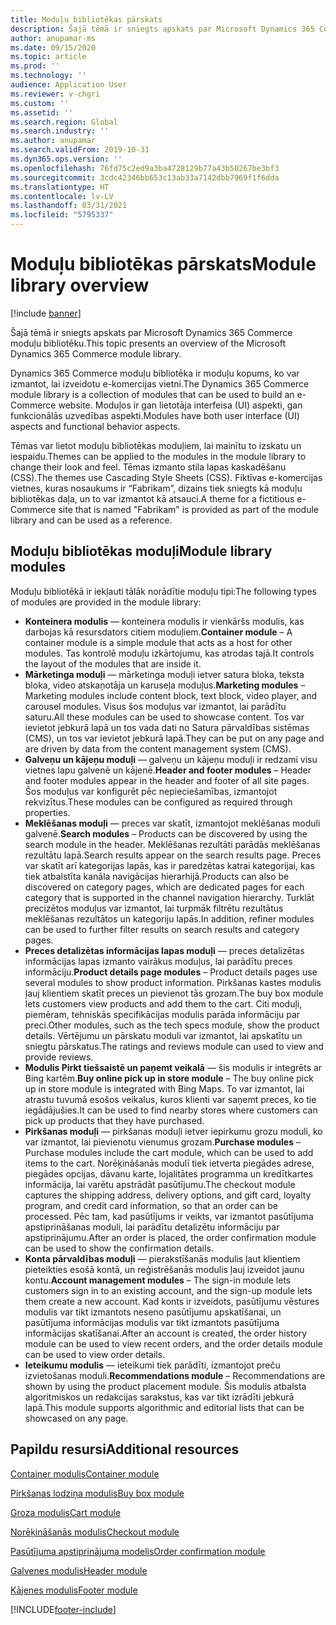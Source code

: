 ```yaml
---
title: Moduļu bibliotēkas pārskats
description: Šajā tēmā ir sniegts apskats par Microsoft Dynamics 365 Commerce moduļu bibliotēku.
author: anupamar-ms
ms.date: 09/15/2020
ms.topic: article
ms.prod: ''
ms.technology: ''
audience: Application User
ms.reviewer: v-chgri
ms.custom: ''
ms.assetid: ''
ms.search.region: Global
ms.search.industry: ''
ms.author: anupamar
ms.search.validFrom: 2019-10-31
ms.dyn365.ops.version: ''
ms.openlocfilehash: 76fd75c2ed9a3ba4728129b77a43b50267be3bf3
ms.sourcegitcommit: 3cdc42346bb653c13ab33a7142dbb7969f1f6dda
ms.translationtype: HT
ms.contentlocale: lv-LV
ms.lasthandoff: 03/31/2021
ms.locfileid: "5795337"
---
```

# <a name="module-library-overview"></a><span data-ttu-id="d0d69-103">Moduļu bibliotēkas pārskats</span><span class="sxs-lookup"><span data-stu-id="d0d69-103">Module library overview</span></span>

[!include [banner](includes/banner.md)]

<span data-ttu-id="d0d69-104">Šajā tēmā ir sniegts apskats par Microsoft Dynamics 365 Commerce moduļu bibliotēku.</span><span class="sxs-lookup"><span data-stu-id="d0d69-104">This topic presents an overview of the Microsoft Dynamics 365 Commerce module library.</span></span>

<span data-ttu-id="d0d69-105">Dynamics 365 Commerce moduļu bibliotēka ir moduļu kopums, ko var izmantot, lai izveidotu e-komercijas vietni.</span><span class="sxs-lookup"><span data-stu-id="d0d69-105">The Dynamics 365 Commerce module library is a collection of modules that can be used to build an e-Commerce website.</span></span> <span data-ttu-id="d0d69-106">Moduļos ir gan lietotāja interfeisa (UI) aspekti, gan funkcionālās uzvedības aspekti.</span><span class="sxs-lookup"><span data-stu-id="d0d69-106">Modules have both user interface (UI) aspects and functional behavior aspects.</span></span>

<span data-ttu-id="d0d69-107">Tēmas var lietot moduļu bibliotēkas moduļiem, lai mainītu to izskatu un iespaidu.</span><span class="sxs-lookup"><span data-stu-id="d0d69-107">Themes can be applied to the modules in the module library to change their look and feel.</span></span> <span data-ttu-id="d0d69-108">Tēmas izmanto stila lapas kaskadēšanu (CSS).</span><span class="sxs-lookup"><span data-stu-id="d0d69-108">The themes use Cascading Style Sheets (CSS).</span></span> <span data-ttu-id="d0d69-109">Fiktīvas e-komercijas vietnes, kuras nosaukums ir “Fabrikam”, dizains tiek sniegts kā moduļu bibliotēkas daļa, un to var izmantot kā atsauci.</span><span class="sxs-lookup"><span data-stu-id="d0d69-109">A theme for a fictitious e-Commerce site that is named "Fabrikam" is provided as part of the module library and can be used as a reference.</span></span>

## <a name="module-library-modules"></a><span data-ttu-id="d0d69-110">Moduļu bibliotēkas moduļi</span><span class="sxs-lookup"><span data-stu-id="d0d69-110">Module library modules</span></span>

<span data-ttu-id="d0d69-111">Moduļu bibliotēkā ir iekļauti tālāk norādītie moduļu tipi:</span><span class="sxs-lookup"><span data-stu-id="d0d69-111">The following types of modules are provided in the module library:</span></span>

- <span data-ttu-id="d0d69-112">**Konteinera modulis** — konteinera modulis ir vienkāršs modulis, kas darbojas kā resursdators citiem moduļiem.</span><span class="sxs-lookup"><span data-stu-id="d0d69-112">**Container module** – A container module is a simple module that acts as a host for other modules.</span></span> <span data-ttu-id="d0d69-113">Tas kontrolē moduļu izkārtojumu, kas atrodas tajā.</span><span class="sxs-lookup"><span data-stu-id="d0d69-113">It controls the layout of the modules that are inside it.</span></span>
- <span data-ttu-id="d0d69-114">**Mārketinga moduļi** — mārketinga moduļi ietver satura bloka, teksta bloka, video atskaņotāja un karuseļa moduļus.</span><span class="sxs-lookup"><span data-stu-id="d0d69-114">**Marketing modules** – Marketing modules include content block, text block, video player, and carousel modules.</span></span> <span data-ttu-id="d0d69-115">Visus šos moduļus var izmantot, lai parādītu saturu.</span><span class="sxs-lookup"><span data-stu-id="d0d69-115">All these modules can be used to showcase content.</span></span> <span data-ttu-id="d0d69-116">Tos var ievietot jebkurā lapā un tos vada dati no Satura pārvaldības sistēmas (CMS), un tos var ievietot jebkurā lapā.</span><span class="sxs-lookup"><span data-stu-id="d0d69-116">They can be put on any page and are driven by data from the content management system (CMS).</span></span>
- <span data-ttu-id="d0d69-117">**Galveņu un kājeņu moduļi** — galveņu un kājeņu moduļi ir redzami visu vietnes lapu galvenē un kājenē.</span><span class="sxs-lookup"><span data-stu-id="d0d69-117">**Header and footer modules** – Header and footer modules appear in the header and footer of all site pages.</span></span> <span data-ttu-id="d0d69-118">Šos moduļus var konfigurēt pēc nepieciešamības, izmantojot rekvizītus.</span><span class="sxs-lookup"><span data-stu-id="d0d69-118">These modules can be configured as required through properties.</span></span>
- <span data-ttu-id="d0d69-119">**Meklēšanas moduļi** — preces var skatīt, izmantojot meklēšanas moduli galvenē.</span><span class="sxs-lookup"><span data-stu-id="d0d69-119">**Search modules** – Products can be discovered by using the search module in the header.</span></span> <span data-ttu-id="d0d69-120">Meklēšanas rezultāti parādās meklēšanas rezultātu lapā.</span><span class="sxs-lookup"><span data-stu-id="d0d69-120">Search results appear on the search results page.</span></span> <span data-ttu-id="d0d69-121">Preces var skatīt arī kategorijas lapās, kas ir paredzētas katrai kategorijai, kas tiek atbalstīta kanāla navigācijas hierarhijā.</span><span class="sxs-lookup"><span data-stu-id="d0d69-121">Products can also be discovered on category pages, which are dedicated pages for each category that is supported in the channel navigation hierarchy.</span></span> <span data-ttu-id="d0d69-122">Turklāt precizētos moduļus var izmantot, lai turpmāk filtrētu rezultātus meklēšanas rezultātos un kategoriju lapās.</span><span class="sxs-lookup"><span data-stu-id="d0d69-122">In addition, refiner modules can be used to further filter results on search results and category pages.</span></span>
- <span data-ttu-id="d0d69-123">**Preces detalizētas informācijas lapas moduļi** — preces detalizētas informācijas lapas izmanto vairākus moduļus, lai parādītu preces informāciju.</span><span class="sxs-lookup"><span data-stu-id="d0d69-123">**Product details page modules** – Product details pages use several modules to show product information.</span></span> <span data-ttu-id="d0d69-124">Pirkšanas kastes modulis ļauj klientiem skatīt preces un pievienot tās grozam.</span><span class="sxs-lookup"><span data-stu-id="d0d69-124">The buy box module lets customers view products and add them to the cart.</span></span> <span data-ttu-id="d0d69-125">Citi moduļi, piemēram, tehniskās specifikācijas modulis parāda informāciju par preci.</span><span class="sxs-lookup"><span data-stu-id="d0d69-125">Other modules, such as the tech specs module, show the product details.</span></span> <span data-ttu-id="d0d69-126">Vērtējumu un pārskatu moduli var izmantot, lai apskatītu un sniegtu pārskatus.</span><span class="sxs-lookup"><span data-stu-id="d0d69-126">The ratings and reviews module can used to view and provide reviews.</span></span>
- <span data-ttu-id="d0d69-127">**Modulis Pirkt tiešsaistē un paņemt veikalā** — šis modulis ir integrēts ar Bing kartēm.</span><span class="sxs-lookup"><span data-stu-id="d0d69-127">**Buy online pick up in store module** – The buy online pick up in store module is integrated with Bing Maps.</span></span> <span data-ttu-id="d0d69-128">To var izmantot, lai atrastu tuvumā esošos veikalus, kuros klienti var saņemt preces, ko tie iegādājušies.</span><span class="sxs-lookup"><span data-stu-id="d0d69-128">It can be used to find nearby stores where customers can pick up products that they have purchased.</span></span>
- <span data-ttu-id="d0d69-129">**Pirkšanas moduļi** — pirkšanas moduļi ietver iepirkumu grozu moduli, ko var izmantot, lai pievienotu vienumus grozam.</span><span class="sxs-lookup"><span data-stu-id="d0d69-129">**Purchase modules** – Purchase modules include the cart module, which can be used to add items to the cart.</span></span> <span data-ttu-id="d0d69-130">Norēķināšanās modulī tiek ietverta piegādes adrese, piegādes opcijas, dāvanu karte, lojalitātes programma un kredītkartes informācija, lai varētu apstrādāt pasūtījumu.</span><span class="sxs-lookup"><span data-stu-id="d0d69-130">The checkout module captures the shipping address, delivery options, and gift card, loyalty program, and credit card information, so that an order can be processed.</span></span> <span data-ttu-id="d0d69-131">Pēc tam, kad pasūtījums ir veikts, var izmantot pasūtījuma apstiprināšanas moduli, lai parādītu detalizētu informāciju par apstiprinājumu.</span><span class="sxs-lookup"><span data-stu-id="d0d69-131">After an order is placed, the order confirmation module can be used to show the confirmation details.</span></span>
- <span data-ttu-id="d0d69-132">**Konta pārvaldības moduļi** — pierakstīšanās modulis ļaut klientiem pieteikties esošā kontā, un reģistrēšanās modulis ļauj izveidot jaunu kontu.</span><span class="sxs-lookup"><span data-stu-id="d0d69-132">**Account management modules** – The sign-in module lets customers sign in to an existing account, and the sign-up module lets them create a new account.</span></span> <span data-ttu-id="d0d69-133">Kad konts ir izveidots, pasūtījumu vēstures modulis var tikt izmantots neseno pasūtījumu apskatīšanai, un pasūtījuma informācijas modulis var tikt izmantots pasūtījuma informācijas skatīšanai.</span><span class="sxs-lookup"><span data-stu-id="d0d69-133">After an account is created, the order history module can be used to view recent orders, and the order details module can be used to view order details.</span></span>
- <span data-ttu-id="d0d69-134">**Ieteikumu modulis** — ieteikumi tiek parādīti, izmantojot preču izvietošanas moduli.</span><span class="sxs-lookup"><span data-stu-id="d0d69-134">**Recommendations module** – Recommendations are shown by using the product placement module.</span></span> <span data-ttu-id="d0d69-135">Šis modulis atbalsta algoritmiskos un redakcijas sarakstus, kas var tikt izrādīti jebkurā lapā.</span><span class="sxs-lookup"><span data-stu-id="d0d69-135">This module supports algorithmic and editorial lists that can be showcased on any page.</span></span>

## <a name="additional-resources"></a><span data-ttu-id="d0d69-136">Papildu resursi</span><span class="sxs-lookup"><span data-stu-id="d0d69-136">Additional resources</span></span>

[<span data-ttu-id="d0d69-137">Container modulis</span><span class="sxs-lookup"><span data-stu-id="d0d69-137">Container module</span></span>](add-container-module.md)

[<span data-ttu-id="d0d69-138">Pirkšanas lodziņa modulis</span><span class="sxs-lookup"><span data-stu-id="d0d69-138">Buy box module</span></span>](add-buy-box.md)

[<span data-ttu-id="d0d69-139">Groza modulis</span><span class="sxs-lookup"><span data-stu-id="d0d69-139">Cart module</span></span>](add-cart-module.md)

[<span data-ttu-id="d0d69-140">Norēķināšanās modulis</span><span class="sxs-lookup"><span data-stu-id="d0d69-140">Checkout module</span></span>](add-checkout-module.md)

[<span data-ttu-id="d0d69-141">Pasūtījuma apstiprinājuma modelis</span><span class="sxs-lookup"><span data-stu-id="d0d69-141">Order confirmation module</span></span>](order-confirmation-module.md)

[<span data-ttu-id="d0d69-142">Galvenes modulis</span><span class="sxs-lookup"><span data-stu-id="d0d69-142">Header module</span></span>](author-header-module.md)

[<span data-ttu-id="d0d69-143">Kājenes modulis</span><span class="sxs-lookup"><span data-stu-id="d0d69-143">Footer module</span></span>](author-footer-module.md)


[!INCLUDE[footer-include](../includes/footer-banner.md)]